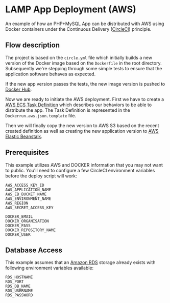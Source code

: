 # LAMP App Deployment (AWS)

An example of how an PHP+MySQL App can be distributed with AWS using Docker containers under the Continuous Delivery ([CircleCI](https://circleci.com)) principle.

## Flow description

The project is based on the `circle.yml` file which initially builds a new version of the Docker image based on the `Dockerfile` in the root directory. Subsequently we're stepping through some simple tests to ensure that the application software behaves as expected.

If the new app version passes the tests, the new image version is pushed to [Docker Hub](https://hub.docker.com).

Now we are ready to initiate the AWS deployment. First we have to create a [AWS ECS Task Definition](http://docs.aws.amazon.com/AmazonECS/latest/developerguide/task_definitions.html) which describes our behaviors to be able to distribute the app. The Task Definition is represented in the `Dockerrun.aws.json.template` file.

Then we will finally copy the new version to AWS S3 based on the recent created definition as well as creating the new application version to [AWS Elastic Beanstalk](http://docs.aws.amazon.com/elasticbeanstalk/latest/dg/Welcome.html).

## Prerequisites

This example utilizes AWS and DOCKER information that you may not want to public. You'll need to
configure a few CircleCI environment variables before the deploy script will work:

```
AWS_ACCESS_KEY_ID
AWS_APPLICATION_NAME
AWS_EB_BUCKET_NAME
AWS_ENVIRONMENT_NAME
AWS_REGION
AWS_SECRET_ACCESS_KEY

DOCKER_EMAIL
DOCKER_ORGANISATION
DOCKER_PASS
DOCKER_REPOSITORY_NAME
DOCKER_USER
```

## Database Access

This example assumes that an [Amazon RDS](https://aws.amazon.com/rds/) storage already exists with following environment variables available:

```
RDS_HOSTNAME
RDS_PORT
RDS_DB_NAME
RDS_USERNAME
RDS_PASSWORD
```
